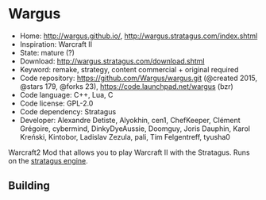 # Wargus

- Home: http://wargus.github.io/, http://wargus.stratagus.com/index.shtml
- Inspiration: Warcraft II
- State: mature (?)
- Download: http://wargus.stratagus.com/download.shtml
- Keyword: remake, strategy, content commercial + original required
- Code repository: https://github.com/Wargus/wargus.git (@created 2015, @stars 179, @forks 23), https://code.launchpad.net/wargus (bzr)
- Code language: C++, Lua, C
- Code license: GPL-2.0
- Code dependency: Stratagus
- Developer: Alexandre Detiste, Alyokhin, cen1, ChefKeeper, Clément Grégoire, cybermind, DinkyDyeAussie, Doomguy, Joris Dauphin, Karol Kreński, Kintobor, Ladislav Zezula, pali, Tim Felgentreff, tyusha0

Warcraft2 Mod that allows you to play Warcraft II with the Stratagus.
Runs on the [stratagus engine](http://forums.stratagus.com/).

## Building

